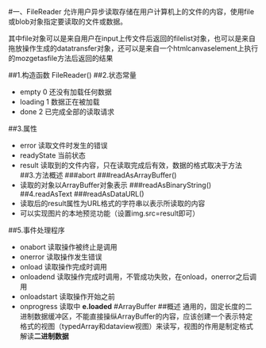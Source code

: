 #一、FileReader
允许用户异步读取存储在用户计算机上的文件的内容，使用file或blob对象指定要读取的文件或数据。

其中file对象可以是来自用户在input上传文件后返回的filelist对象，也可以是来自拖放操作生成的datatransfer对象，还可以是来自一个htmlcanvaselement上执行的mozgetasfile方法后返回的结果

##1.构造函数
FileReader()
##2.状态常量
* empty 0 还没有加载任何数据
* loading 1 数据正在被加载
* done 2 已完成全部的读取请求

##3.属性
* error 读取文件时发生的错误
* readyState 当前状态
* result 读取到的文件内容，只在读取完成后有效，数据的格式取决于方法
##3.方法概述
###abort
###readAsArrayBuffer()
* 读取的对象以ArrayBuffer对象表示
###readAsBinaryString()
##4.readAsText
###readAsDataURL()
* 读取后的result属性为URL格式的字符串以表示所读取的内容
* 可以实现图片的本地预览功能（设置img.src=result即可）

##5.事件处理程序
* onabort 读取操作被终止是调用
* onerror 读取操作发生错误
* onload 读取操作完成时调用
* onloadend 读取操作完成时调用，不管成功失败，在onload，onerror之后调用
* onloadstart 读取操作开始之前
* onprogress 读取中  **e.loaded**
#ArrayBuffer
##概述
通用的，固定长度的二进制数据缓冲区，不能直接操纵ArrayBuffer的内容，应该创建一个表示特定格式的视图（typedArray和dataview视图）来读写，视图的作用是制定格式解读**二进制数据**